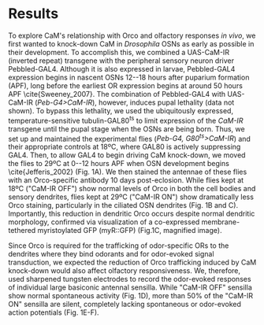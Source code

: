 # Results
To explore CaM's relationship with Orco and olfactory responses _in vivo_, we first wanted to knock-down CaM in _Drosophila_ OSNs as early as possible in their development.
To accomplish this, we combined a UAS-CaM-IR (inverted repeat) transgene with the peripheral sensory neuron driver Pebbled-GAL4.
Although it is also expressed in larvae, Pebbled-GAL4 expression begins in nascent OSNs 12--18 hours after puparium formation (APF), long before the earliest OR expression begins at around 50 hours APF \cite{Sweeney_2007}.
The combination of Pebbled-GAL4 with UAS-CaM-IR (_Peb-G4>CaM-IR_), however, induces pupal lethality (data not shown).
To bypass this lethality, we used the ubiquitously expressed, temperature-sensitive tubulin-GAL80<sup>ts</sup> to limit expression of the _CaM-IR_ transgene until the pupal stage when the OSNs are being born.
Thus, we set up and maintained the experimental flies (_Peb-G4, G80<sup>ts</sup>>CaM-IR_) and their appropriate controls at 18ºC, where GAL80 is actively suppressing GAL4.
Then, to allow GAL4 to begin driving CaM knock-down, we moved the flies to 29ºC at 0--12 hours APF when OSN development begins \cite{Jefferis_2002} (Fig. 1A).
We then stained the antennae of these flies with an Orco-specific antibody 10 days post-eclosion.
While flies kept at 18ºC ("CaM-IR OFF") show normal levels of Orco in both the cell bodies and sensory dendrites, flies kept at 29ºC ("CaM-IR ON") show dramatically less Orco staining, particularly in the ciliated OSN dendrites (Fig. 1B and C).
Importantly, this reduction in dendritic Orco occurs despite normal dendritic morphology, confirmed via visualization of a co-expressed membrane-tethered myristoylated GFP (myR::GFP) (Fig.1C, magnified image).

Since Orco is required for the trafficking of odor-specific ORs to the dendrites where they bind odorants and for odor-evoked signal transduction, we expected the reduction of Orco trafficking induced by CaM knock-down would also affect olfactory responsiveness.
We, therefore, used sharpened tungsten electrodes to record the odor-evoked responses of individual large basiconic antennal sensilla.
While "CaM-IR OFF" sensilla show normal spontaneous activity (Fig. 1D), more than 50% of the "CaM-IR ON" sensilla are silent, completely lacking spontaneous or odor-evoked action potentials (Fig. 1E-F).